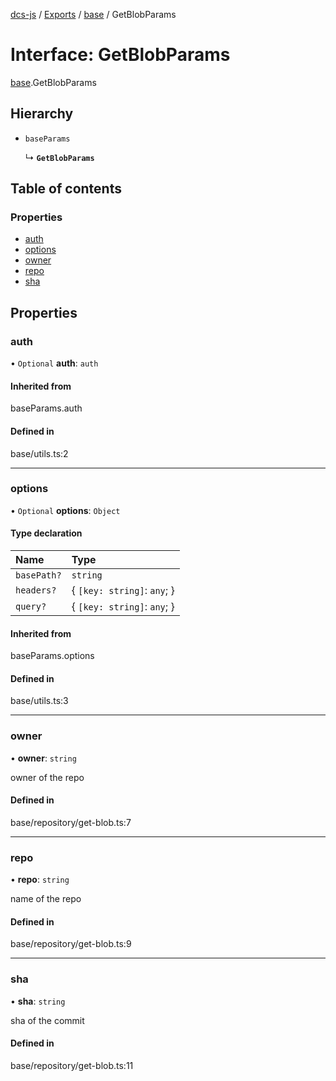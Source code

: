 [dcs-js](../README.md) / [Exports](../modules.md) / [base](../modules/base.md) / GetBlobParams

# Interface: GetBlobParams

[base](../modules/base.md).GetBlobParams

## Hierarchy

- `baseParams`

  ↳ **`GetBlobParams`**

## Table of contents

### Properties

- [auth](base.GetBlobParams.md#auth)
- [options](base.GetBlobParams.md#options)
- [owner](base.GetBlobParams.md#owner)
- [repo](base.GetBlobParams.md#repo)
- [sha](base.GetBlobParams.md#sha)

## Properties

### <a id="auth" name="auth"></a> auth

• `Optional` **auth**: `auth`

#### Inherited from

baseParams.auth

#### Defined in

base/utils.ts:2

___

### <a id="options" name="options"></a> options

• `Optional` **options**: `Object`

#### Type declaration

| Name | Type |
| :------ | :------ |
| `basePath?` | `string` |
| `headers?` | { `[key: string]`: `any`;  } |
| `query?` | { `[key: string]`: `any`;  } |

#### Inherited from

baseParams.options

#### Defined in

base/utils.ts:3

___

### <a id="owner" name="owner"></a> owner

• **owner**: `string`

owner of the repo

#### Defined in

base/repository/get-blob.ts:7

___

### <a id="repo" name="repo"></a> repo

• **repo**: `string`

name of the repo

#### Defined in

base/repository/get-blob.ts:9

___

### <a id="sha" name="sha"></a> sha

• **sha**: `string`

sha of the commit

#### Defined in

base/repository/get-blob.ts:11
